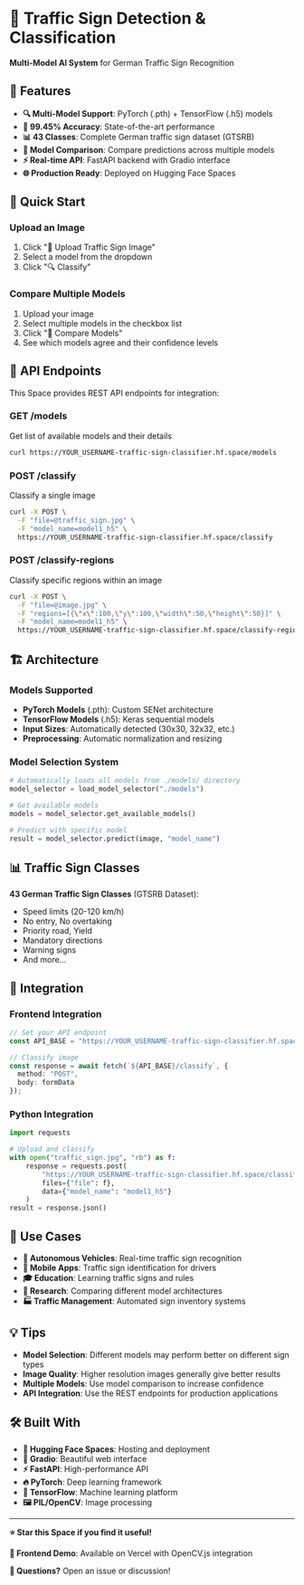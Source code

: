 # 🚦 Traffic Sign Detection & Classification

**Multi-Model AI System** for German Traffic Sign Recognition

## 🎯 Features

- **🔍 Multi-Model Support**: PyTorch (.pth) + TensorFlow (.h5) models
- **🎯 99.45% Accuracy**: State-of-the-art performance
- **📊 43 Classes**: Complete German traffic sign dataset (GTSRB)
- **🤖 Model Comparison**: Compare predictions across multiple models
- **⚡ Real-time API**: FastAPI backend with Gradio interface
- **🌐 Production Ready**: Deployed on Hugging Face Spaces

## 🚀 Quick Start

### **Upload an Image**
1. Click "📸 Upload Traffic Sign Image"
2. Select a model from the dropdown
3. Click "🔍 Classify"

### **Compare Multiple Models**
1. Upload your image
2. Select multiple models in the checkbox list
3. Click "🔄 Compare Models"
4. See which models agree and their confidence levels

## 🔗 API Endpoints

This Space provides REST API endpoints for integration:

### **GET /models**
Get list of available models and their details
```bash
curl https://YOUR_USERNAME-traffic-sign-classifier.hf.space/models
```

### **POST /classify**
Classify a single image
```bash
curl -X POST \
  -F "file=@traffic_sign.jpg" \
  -F "model_name=model1_h5" \
  https://YOUR_USERNAME-traffic-sign-classifier.hf.space/classify
```

### **POST /classify-regions**
Classify specific regions within an image
```bash
curl -X POST \
  -F "file=@image.jpg" \
  -F "regions=[{\"x\":100,\"y\":100,\"width\":50,\"height\":50}]" \
  -F "model_name=model1_h5" \
  https://YOUR_USERNAME-traffic-sign-classifier.hf.space/classify-regions
```

## 🏗️ Architecture

### **Models Supported**
- **PyTorch Models** (.pth): Custom SENet architecture
- **TensorFlow Models** (.h5): Keras sequential models
- **Input Sizes**: Automatically detected (30x30, 32x32, etc.)
- **Preprocessing**: Automatic normalization and resizing

### **Model Selection System**
```python
# Automatically loads all models from ./models/ directory
model_selector = load_model_selector("./models")

# Get available models
models = model_selector.get_available_models()

# Predict with specific model
result = model_selector.predict(image, "model_name")
```

## 📊 Traffic Sign Classes

**43 German Traffic Sign Classes** (GTSRB Dataset):
- Speed limits (20-120 km/h)
- No entry, No overtaking
- Priority road, Yield
- Mandatory directions
- Warning signs
- And more...

## 🔧 Integration

### **Frontend Integration**
```typescript
// Set your API endpoint
const API_BASE = "https://YOUR_USERNAME-traffic-sign-classifier.hf.space";

// Classify image
const response = await fetch(`${API_BASE}/classify`, {
  method: "POST",
  body: formData
});
```

### **Python Integration**
```python
import requests

# Upload and classify
with open("traffic_sign.jpg", "rb") as f:
    response = requests.post(
        "https://YOUR_USERNAME-traffic-sign-classifier.hf.space/classify",
        files={"file": f},
        data={"model_name": "model1_h5"}
    )
result = response.json()
```

## 🎯 Use Cases

- **🚗 Autonomous Vehicles**: Real-time traffic sign recognition
- **📱 Mobile Apps**: Traffic sign identification for drivers
- **🎓 Education**: Learning traffic signs and rules
- **🔬 Research**: Comparing different model architectures
- **🏭 Traffic Management**: Automated sign inventory systems

## 💡 Tips

- **Model Selection**: Different models may perform better on different sign types
- **Image Quality**: Higher resolution images generally give better results
- **Multiple Models**: Use model comparison to increase confidence
- **API Integration**: Use the REST endpoints for production applications

## 🛠️ Built With

- **🤗 Hugging Face Spaces**: Hosting and deployment
- **🎨 Gradio**: Beautiful web interface
- **⚡ FastAPI**: High-performance API
- **🔥 PyTorch**: Deep learning framework
- **🧠 TensorFlow**: Machine learning platform
- **🖼️ PIL/OpenCV**: Image processing

---

**⭐ Star this Space if you find it useful!**

**🔗 Frontend Demo**: Available on Vercel with OpenCV.js integration

**📧 Questions?** Open an issue or discussion! 